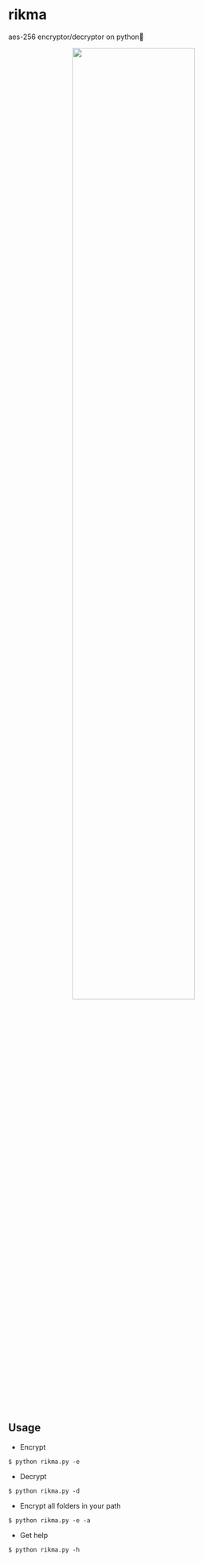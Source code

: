 # rikma
aes-256 encryptor/decryptor on python🐍

<p align="center">
  <img src="https://user-images.githubusercontent.com/78678868/128825418-c9457805-9022-4579-ae19-27a9ddccb38e.png" width=70% height=70%>
</p>

Usage
----
* Encrypt
```
$ python rikma.py -e
```
* Decrypt
```
$ python rikma.py -d
```
* Encrypt all folders in your path
```
$ python rikma.py -e -a
```
* Get help
```
$ python rikma.py -h
```
